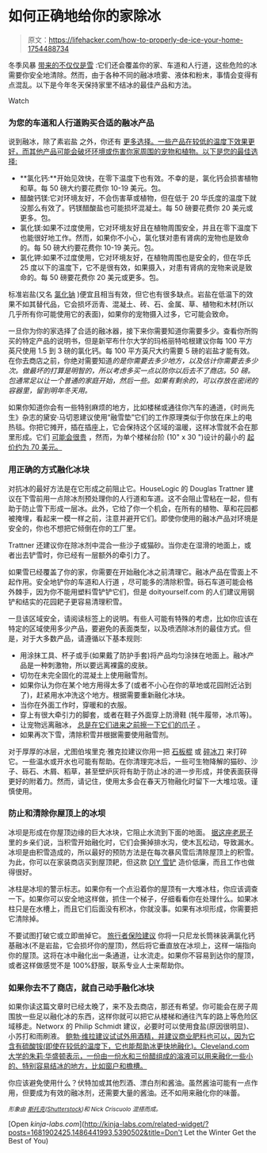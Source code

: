 # 如何正确地给你的家除冰

> 原文：<https://lifehacker.com/how-to-properly-de-ice-your-home-1754488734>

冬季风暴 [带来的不仅仅是雪](https://lifehacker.com/how-to-obsessively-track-this-weekends-snowstorm-1754153944) :它们还会覆盖你的家、车道和人行道，这些危险的冰需要你安全地清除。然而，由于各种不同的融冰喷雾、液体和粉末，事情会变得有点混乱。以下是今年冬天保持家里不结冰的最佳产品和方法。

Watch

### **为您的车道和人行道购买合适的融冰产品**

说到融冰，除了素岩盐 之外，你还有 [更多选择。一些产品在较低的温度下效果更好，而其他产品可能会破坏环境或伤害你家周围的宠物和植物。以下是您的最佳选择:](https://lifehacker.com/the-right-type-of-ice-melt-to-buy-for-your-home-and-cli-1537264516)

*   **氯化钙:**开始见效快，在零下温度下也有效。不幸的是，氯化钙会损害植物和草。每 50 磅大约要花费你 10-19 美元。包。
*   醋酸钙镁:它对环境友好，不会伤害草或植物，但在低于 20 华氏度的温度下就没那么有效了。钙镁醋酸盐也可能损坏混凝土。每 50 磅要花费你 20 美元或更多。包。
*   氯化镁:如果不过度使用，它对环境友好且在植物周围安全，并且在零下温度下也能很好地工作。然而，如果你不小心，氯化镁对患有肾病的宠物也是致命的。每 50 磅大约要花费你 10-19 美元。包。
*   氯化钾:如果不过度使用，它对环境友好，在植物周围也是安全的，但在华氏 25 度以下的温度下，它不是很有效，如果摄入，对患有肾病的宠物来说是致命的。每 50 磅要花费你 20 美元或更多。包。

标准岩盐(又名 [氯化钠](https://en.wikipedia.org/wiki/Sodium_chloride) )便宜且相当有效，但它也有很多缺点。岩盐在低温下的效果不如其替代品，它会损坏沥青、混凝土、砖、石、金属、草、植物和木材(所以几乎所有你可能使用它的表面)，如果你的宠物摄入过多，它可能会致命。

一旦你为你的家选择了合适的融冰器，接下来你需要知道你需要多少。查看你所购买的特定产品的说明书，但是新罕布什尔大学的玛格丽特哈根建议你每 100 平方英尺使用 1.5 到 3 磅的氯化钙。每 100 平方英尺大约需要 5 磅的岩盐才能有效。在你去商店之前，你绝对需要知道*的是你需要去多少地方，以及估计你需要去多少次。做最坏的打算是明智的，所以考虑多买一点以防你以后去不了商店。50 磅。包通常足以让一个普通的家庭开始，然后一些。如果有剩余的，可以存放在密闭的容器里，留到明年冬天用。*

如果你知道你会有一些特别麻烦的地方，比如楼梯或通往你汽车的通道，《时尚先生》杂志的黛安·马切恩建议使用“融雪垫”它们的工作原理类似于你放在床上的电热毯。你把它摊开，插在插座上，它会保持这个区域的温暖，这样冰雪就不会在那里形成。它们 [可能会很贵](http://www.sears.com/heattrak-heated-stair-mat-extra-large-10inchx48inch/p-SPM10553136125?prdNo=1&blockNo=1&blockType=G1) ，然而，为单个楼梯台阶 (10" x 30 ")设计的最小的 [起价约为 70 美元。](http://www.amazon.com/HeatTrak-HR10-30-Residential-Snow-Melting-Stair/dp/B00421AHY2/ref=pd_sim_86_2?asc_campaign=InlineText&asc_refurl=https://lifehacker.com/how-to-properly-de-ice-your-home-1754488734&asc_source=&dpID=31M6l1gLIEL&dpSrc=sims&ie=UTF8&preST=_AC_UL160_SR160,160_&refRID=1TJBSE8J2YQBYE1KDTMA&tag=kinjalifehackerlink-20)

### **用正确的方式融化冰块**

对抗冰的最好方法是在它形成之前阻止它。HouseLogic 的 Douglas Trattner 建议在下雪前用一点除冰剂预处理你的人行道和车道。这不会阻止雪粘在一起，但有助于防止雪下形成一层冰。此外，它给了你一个机会，在所有的植物、草和花园都被掩埋，看起来一模一样之前，注意并避开它们。即使你使用的融冰产品对环境是安全的，你也不想把它倾倒在你的工厂里。

Trattner 还建议你在除冰剂中混合一些沙子或猫砂。当你走在湿滑的地面上，或者出去铲雪时，你已经有一层额外的牵引力了。

如果雪已经覆盖了你的家，你需要在开始融化冰之前清理它。融冰产品在雪面上不起作用。安全地铲你的车道和人行道 ，尽可能多的清除积雪。砾石车道可能会格外棘手，因为你不能用塑料雪铲铲它们，但是 doityourself.com 的人们建议用钢铲和结实的花园耙子更容易清理积雪。

一旦该区域安全，请阅读标签上的说明。有些人可能有特殊的考虑，比如你应该在特定的区域使用多少产品，要避免的表面类型，以及喷洒除冰剂的最佳方式。但是，对于大多数产品，请遵循以下基本规则:

*   用涂抹工具、杯子或手(如果戴了防护手套)将产品均匀涂抹在地面上。融冰产品是一种刺激物，所以要远离裸露的皮肤。
*   切勿在未完全固化的混凝土上使用融雪剂。
*   如果你认为你在某个地方用得太多了(或者不小心在你的草地或花园附近沾到了)，赶紧用水冲洗这个地方。根据需要重新融化冰块。
*   当你在外面工作时，穿暖和的衣服。
*   穿上有很大牵引力的脚套，或者在鞋子外面穿上防滑鞋 (牦牛履带，冰爪等)。
*   让宠物远离融冰， [总是在它们进来之前擦一下它们的爪子](http://www.consumerreports.org/cro/2014/02/best-ice-melts/index.htm) 。
*   如果再次下雪，清除积雪并根据需要使用融雪剂。

对于厚厚的冰层，尤图伯埃里克·雅克拉建议你用一把 [石板棍](http://www.sears.com/ludell-60-in-14-lb-slate-heavy-duty/p-00903926000P?sid=IDx01192011x000001&gclid=CjwKEAiAoIK1BRCRiMqphvnlwlwSJAAOebPMvJLbn18qUPHO7M4NRdLYHX5iJFzOCsMMzlMDIXHLVhoCtxHw_wcB) 或 [碎冰刀](http://www.amazon.com/Bully-Tools-92200-Sidewalk-Chopper/dp/B000PAQEKU?asc_campaign=InlineText&asc_refurl=https://lifehacker.com/how-to-properly-de-ice-your-home-1754488734&asc_source=&tag=kinjalifehackerlink-20) 来打碎它。一些温水或开水也可能有帮助。在你清理完冰后，一些可生物降解的猫砂、沙子、砾石、木屑、稻草，甚至壁炉灰将有助于防止冰的进一步形成，并使表面获得更好的附着力。然而，请记住，使用太多会在春天万物融化时留下一大堆垃圾。谨慎使用。

### **防止和清除你屋顶上的冰坝**

冰坝是形成在你屋顶边缘的巨大冰块，它阻止水流到下面的地面。 [据这座老房子](http://www.thisoldhouse.com/toh/photos/0,,20557572_21099309,00.html) 里的乡亲们说，当积雪开始融化时，它们会撕掉排水沟，使木瓦松动，导致漏水。冰坝是由积雪造成的，所以最好的预防方法是在每次暴风雪后清除屋顶上的积雪。为此，你可以在家装商店买到屋顶耙，但这款 [DIY 雪铲](https://lifehacker.com/the-diy-snow-ripper-can-eliminate-snow-from-your-roof-i-1497502004) 造价低廉，而且工作也做得很好。

冰柱是冰坝的警示标志。如果你有一个点沿着你的屋顶有一大堆冰柱，你应该调查一下。如果你可以安全地这样做，抓住一个梯子，仔细看看你在处理什么。如果冰柱只是在水槽上，而且它们后面没有积冰，你就没事。如果有冰坝形成，你需要把它清除掉。

不要试图打破它或立即凿掉它。 [旅行者保险建议](https://www.travelers.com/resources/weather/winter-storms/how-to-prevent-and-remove-ice-dams.aspx) 你将一只尼龙长筒袜装满氯化钙基融冰(不是岩盐，它会损坏你的屋顶)，然后将它垂直放在冰坝上，这样一端指向你的屋顶。这将在冰中融化出一条通道，让水流走。如果你不容易到达你的屋顶，或者这样做感觉不是 100%舒服，联系专业人士来帮助你。

### **如果你去不了商店，就自己动手融化冰块**

如果你读这篇文章时已经太晚了，来不及去商店，那还有希望。你可能会在房子周围放一些足以融化冰的东西，这样你就可以把它从楼梯和通往汽车的路上等危险区域移走。Networx 的 Philip Schmidt 建议，必要时可以使用食盐(原因很明显)、小苏打和雨刷液。 [鲍勃·维拉建议试试外用酒精，并建议商业肥料也可以，因为它含有硫酸铵(即使在较低的温度下，它也能帮助冰更快地融化)。Cleveland.com 大学的朱莉·华盛顿表示，一份由一份水和三份醋组成的溶液可以用来融化一些小的、特别容易结冰的地方，比如窗户和檐槽。](http://www.bobvila.com/articles/homemade-ice-melt/#.VqGPz_krJGp)

你应该避免使用什么？伏特加或其他烈酒、漂白剂和酱油。虽然酱油可能有一点作用，但要成为有效的融冰剂，还需要大量的酱油。还不如用来融化你的味蕾。

<small>*形象由*</small> [<small>*斯托克*</small>](http://www.shutterstock.com/pic-237842518/stock-vector-ice-cubes-and-melted-ice-cube-vector-set-on-white-background.html?src=kyGHV_z1GAe_eLfegZ8n4Q-1-2)<small>*(*</small>[<small>*Shutterstock*</small>](http://www.shutterstock.com/)<small>*)和 Nick Criscuolo 混搭而成。*</small>

[Open *kinja-labs.com*](http://kinja-labs.com/related-widget/?posts=1681902425,1486441993,5390502&title=Don't Let the Winter Get the Best of You)